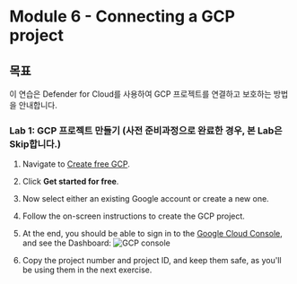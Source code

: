 # Module 6 - Connecting a GCP project

## 목표
이 연습은 Defender for Cloud를 사용하여 GCP 프로젝트를 연결하고 보호하는 방법을 안내합니다.

### Lab 1: GCP 프로젝트 만들기 (사전 준비과정으로 완료한 경우, 본 Lab은 Skip합니다.)

1.	Navigate to [Create free GCP](https://cloud.google.com/free).  

2.  Click **Get started for free**.
3.  Now select either an existing Google account or create a new one. 
4.  Follow the on-screen instructions to create the GCP project.
5.  At the end, you should be able to sign in to the [Google Cloud Console](console.cloud.google.com), and see the Dashboard:
![GCP console](../Images/2gcpconsole.png?raw=true)
6. Copy the project number and project ID, and keep them safe, as you'll be using them in the next exercise.
